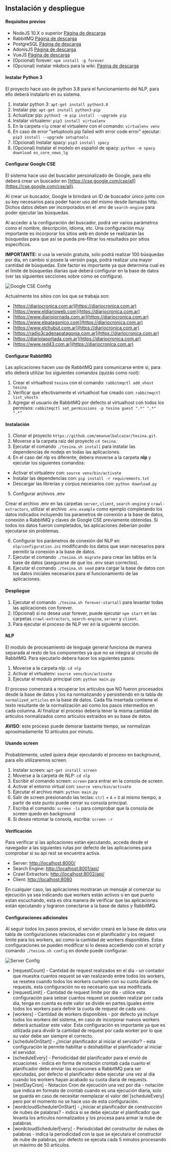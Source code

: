 ## Instalación y despliegue

#### Requisitos previos

* NodeJS 10.X o superior [Página de descarga](https://nodejs.org/es/)
* RabbitMQ [Página de descarga](https://bintray.com/rabbitmq/debian/rabbitmq-server)
* PostgreSQL [Página de descarga](https://www.postgresql.org/download/)
* AdonisJS [Página de descarga](https://adonisjs.com/)
* VueJS [Página de descarga](https://cli.vuejs.org/guide/installation.html)
* (Opcional) forever: `npm install -g forever`
* (Opcional) instalar mkdocs para la wiki: [Página de descarga](https://www.mkdocs.org/#installation)

#### Instalar Python 3
El proyecto hace uso de python 3.8 para el funcionamiento del NLP, para ello deberá instalarlo en su sistema.

1. Instalar python 3: `apt-get install python3.8`
2. Instalar pip: `apt-get install python3-pip`
3. Actualizar pip: `python3 -m pip install --upgrade pip`
4. Instalar virtualenv: `pip3 install virtualenv`
5. En la carpeta `nlp` crear el virtualenv con el comando: `virtualenv venv`
6. En caso de error "setuptools pip failed with error code error" ejecutar: `pip3 install --upgrade setuptools`
7. (Opcional) Instalar spacy: `pip3 install spacy`
8. (Opcional) Instalar el modelo en español de spacy: `python -m spacy download es_core_news_lg`


#### Configurar Google CSE

El sistema hace uso del buscador personalizado de Google, para ello deberá crear un buscador en [https://cse.google.com/cse/all](https://cse.google.com/cse/all).

Al crear un buscador, Google le brindará un ID de buscador único junto con su key necesarios para poder hacer uso del mismo desde llamadas http. Dichos datos deben ser incorporados en el .env de `search-engine` para poder ejecutar las búsquedas.

Al acceder a la configuración del buscador, podrá ver varios parámetros como el nombre, descripción, idioma, etc. Una configuración muy importante es incorporar los sitios web en donde se realizaran las búsquedas para que así se pueda pre-filtrar los resultados por sitios específicos.

**IMPORTANTE:** si usa la versión gratuita, solo podrá realizar 100 búsquedas por día, en cambio si posee la versión paga, podrá realizar una mayor cantidad de búsquedas. Este factor es importante ya que determina cual es el limite de búsquedas diarias que deberá configurar en la base de datos (ver las siguientes secciones sobre como se configura).

![Google CSE Config](./archivos/imagenes/google-cse-config.png)

Actualmente los sitios con los que se trabaja son:

* [https://diariocronica.com.ar](https://diariocronica.com.ar)
* [https://www.eldiarioweb.com](https://diariocronica.com.ar)
* [https://www.diariojornada.com.ar](https://diariocronica.com.ar)
* [https://www.elpatagonico.com](https://diariocronica.com.ar)
* [https://www.elchubut.com.ar](https://diariocronica.com.ar)
* [https://radio3cadenapatagonia.com.ar](https://diariocronica.com.ar)
* [https://diariolaportada.com.ar](https://diariocronica.com.ar)
* [https://www.red43.com.ar](https://diariocronica.com.ar)

#### Configurar RabbitMQ

Las aplicaciones hacen uso de RabbitMQ para comunicarse entre si, para ello deberá utilizar los siguientes comandos (quizás como root):

1. Crear el virtualhost `tesina` con el comando: `rabbitmqctl add_vhost tesina`
2. Verificar que efectivamente el virtualhost fue creado con: `rabbitmqctl list_vhosts`
3. Agregar el usuario de RabbitMQ por defecto al virtualhost con todos los permisos: `rabbitmqctl set_permissions -p tesina guest ".*" ".*" ".*"`

#### Instalación

1. Clonar el proyecto `https://github.com/emanuelbalcazar/tesina.git`.
2. Moverse a la carpeta raiz del proyecto `cd tesina`.
3. Ejecutar el comando `./tesina.sh install` para instalar las dependencias de nodejs en todas las aplicaciones.
4. En el caso del nlp es diferente, debera moverse a la carpeta **nlp** y ejecutar los siguientes comandos:

- Activar el virtualenv con: `source venv/bin/activate`
- Instalar las dependencias con: `pip install -r requirements.txt`
- Descargar las librerias y corpus necesarios con: `python download.py`

5. Configurar archivos .env

Crear el archivo .env en las carpetas `server`, `client`, `search-engine` y `crawl-extractors`, utilizar el archivo `.env.example` como ejemplo completando los datos indicados incluyendo los parametros de conexión a la base de datos, conexión a RabbitMQ y claves de Google CSE previamente obtenidas.
Si todos los datos fueron completados, las aplicaciones deberían poder ejecutarse sin problemas.

6. Configurar los parámetros de conexión del NLP en `nlp/configuration.ini` modificando los datos que sean necesarios para permitir la conexión a la base de datos.
7. Ejecutar el comando `./tesina.sh migrate` para crear las tablas en la base de datos (asegurarse de que los .env sean correctos).
8. Ejecutar el comando `./tesina.sh seed` para cargar la base de datos con los datos iniciales necesarios para el funcionamiento de las aplicaciones.

#### Despliegue

1. Ejecutar el comando `./tesina.sh forever:startall` para levantar todas las aplicaciones con forever.
2. (Opcional) si no desea usar forever, puede ejecutar `npm start` en las carpetas `crawl-extractors`, `search-engine`, `server` y `client`.
3. Para ejecutar el proceso de NLP ver en la siguiente sección.

#### NLP

El modulo de procesamiento de lenguaje general funciona de manera separada al resto de los componentes ya que no se integra al circuito de RabbitMQ. Para ejecutarlo debera hacer los siguientes pasos:

1. Moverse a la carpeta nlp: `cd nlp`
2. Activar el virtualenv: `source venv/bin/activate`
3. Ejecutar el modulo principal con: `python main.py`

El proceso comenzará a recuperar los artículos que NO fueron procesados desde la base de datos y los ira normalizando y persistiendo en la tabla de `normalized_articles` en la base de datos. Cada fila insertada contiene el texto resultante de la normalización así como los pasos intermedios en cada columna.
Al finalizar el proceso debería tener la misma cantidad de artículos normalizados como artículos extraídos en su base de datos.

**AVISO**: este proceso puede demorar bastante tiempo, se normalizan aproximadamente 10 artículos por minuto.

#### Usando screen

Probablemente, usted quiera dejar ejecutando el proceso en background, para ello utilizaremos screen.

1. Instalar screen: `apt-get install screen`
2. Moverse a la carpeta de NLP: `cd nlp`
3. Escribir el comando screen: `screen` para entrar en la consola de screen.
4. Activar el entorno virtual con: `source venv/bin/activate`
5. Ejecutar el archivo main: `python main.py`
6. Salir de screen presionando las teclas: `ctrl` + `A` + `D` al mismo tiempo, a partir de este punto puede cerrar su consola principal.
7. Escriba el comando: `screen -ls` para comprobar que la consola de screen quedo en background
8. Si desea retomar la consola, escriba: `screen -r`

#### Verificación

Para verificar si las aplicaciones están ejecutando, acceda desde el navegador a las siguientes rutas por defecto de las aplicaciones para comprobar si su api rest se encuentra activa.

* Server: [http://localhost:8000/](http://localhost:8000/)
* Search Engine: [http://localhost:8001/api/](http://localhost:8000/)
* Crawl Extractors: [http://localhost:8002/api/](http://localhost:8000/)
* Client: [http://localhost:8080](http://localhost:8000/)

En cualquier caso, las aplicaciones mostraran un mensaje al comenzar su ejecución ya sea indicando que workers están activos o en que puerto estan escuchando, esta es otra manera de verificar que las aplicaciones están ejecutando y lograron conectarse a la base de datos y RabbitMQ.

#### Configuraciones adicionales

Al seguir todos los pasos previos, el servidor creará en la base de datos una tabla de configuraciones relacionadas con el planificador y los request limite para los workers, así como la cantidad de workers disponibles. Estas configuraciones se pueden modificar si lo desea accediendo con el script y comando `./tesina.sh config` en donde puede configurar:

![Server Config](./archivos/imagenes/configuracion-server.png)


* [requestCount] - Cantidad de request realizados en el dia - un contador que muestra cuantos request se van realizando entre todos los workers, se resetea cuando todos los workers cumplen con su cuota diaria de requests, esta configuración no es necesario que sea modificada.
* [requestLimit] - Cantidad de request limite por dia - utilice esta configuración para setear cuantos request se pueden realizar por cada día, tenga en cuenta es este valor se divide en partes iguales entre todos los workers para definir la cuota de request de cada uno.
* [workers] - Cantidad de workers disponibles - por defecto ya incluye todos los workers del sistema, en caso de incorporar nuevos workers deberá actualizar este valor. Esta configuración es importante ya que es utilizada para dividir la cantidad de request por cada worker por lo que su valor debe ser siempre el correcto.
* [scheduleOnStart] - ¿Iniciar planificador al iniciar el servidor? - esta configuración le permite habilitar o deshabilitar el planificador al iniciar el servidor.
* [scheduleEvery] - Periodicidad del planificador para el envió de ecuaciones - indica en forma de notación crontab cada cuanto el planificador debe enviar las ecuaciones a RabbitMQ para ser ejecutadas, por defecto el planificador debe ejecutar una vez al día cuando los workers hayan acabado su cuota diaria de requests.
* [nextDayCron] - Notacion Cron de ejecución una vez por día - notación que indica en formato de crontab cuando es una ejecución diaria, solo se guarda en caso de necesitar reemplazar el valor del [scheduleEvery] pero por el momento no se hace uso de esta configuración.
* [wordcloudSchedulerOnStart] - ¿Iniciar el planificador de construcción de nubes de palabras? - indica si se debe ejecutar el planificador que levanta los articulos normalizados y los procesa para armar la nube de palabras.
* [wordcloudSchedulerEvery] - Periodicidad del constructor de nubes de palabras - indica la periodicidad con la que se ejecutara el constructor de nube de palabras, por defecto se ejecuta cada 5 minutos procesando un máximo de 50 articulos.
